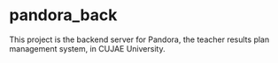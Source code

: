 # pandora_back
This project is the backend server for Pandora, the teacher results plan management system, in CUJAE University.


